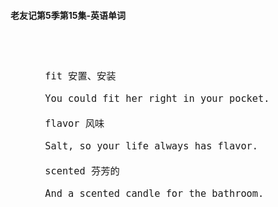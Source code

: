 #### 老友记第5季第15集-英语单词

<div style="font-size: 18px">
<br />

```

      fit 安置、安装

      You could fit her right in your pocket.

      flavor 风味

      Salt, so your life always has flavor.

      scented 芬芳的

      And a scented candle for the bathroom.

```
<br />
</div>
